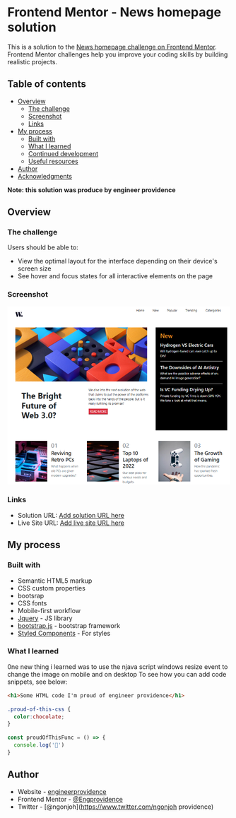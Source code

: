 # Frontend Mentor - News homepage solution

This is a solution to the [News homepage challenge on Frontend Mentor](https://www.frontendmentor.io/challenges/news-homepage-H6SWTa1MFl). Frontend Mentor challenges help you improve your coding skills by building realistic projects. 

## Table of contents

- [Overview](#overview)
  - [The challenge](#the-challenge)
  - [Screenshot](#screenshot)
  - [Links](#links)
- [My process](#my-process)
  - [Built with](#built-with)
  - [What I learned](#what-i-learned)
  - [Continued development](#continued-development)
  - [Useful resources](#useful-resources)
- [Author](#author)
- [Acknowledgments](#acknowledgments)

**Note: this solution was produce by engineer providence**

## Overview

### The challenge

Users should be able to:

- View the optimal layout for the interface depending on their device's screen size
- See hover and focus states for all interactive elements on the page

### Screenshot

![](images/desktop-view.png)



### Links

- Solution URL: [Add solution URL here](https://github.com/engprovidence)
- Live Site URL: [Add live site URL here](https://engprovidence.github.io/News-home-page/)

## My process

### Built with

- Semantic HTML5 markup
- CSS custom properties
- bootsrap
- CSS fonts
- Mobile-first workflow
- [Jquery](https://jqueryjs.org/) - JS library
- [bootstrap.js](https://bootstrap.com) - bootstrap framework
- [Styled Components](https://styled-components.com/) - For styles



### What I learned
0ne new thing i learned was to use the njava script windows resize event to change the image 
on mobile and on desktop
To see how you can add code snippets, see below:

```html
<h1>Some HTML code I'm proud of engineer providence</h1>
```
```css
.proud-of-this-css {
  color:chocolate;
}
```
```js
const proudOfThisFunc = () => {
  console.log('🎉')
}
```



## Author

- Website - [engineerprovidence](https://www.engineerprovidence.github.io/portfolio/)
- Frontend Mentor - [@Engprovidence](https://www.frontendmentor.io/profile/EngProvidence)
- Twitter - [@ngonjoh](https://www.twitter.com/ngonjoh providence)




